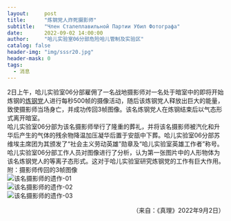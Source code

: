 ```yaml
---
layout:     post
title:      "炼钢党人炸死摄影师"
subtitle:   "Член Сталеплавильной Партии Убил Фотографа"
date:       2022-09-02 14:00:00
author:     "哈儿实验室06分部危险哈儿管制及实验区"
catalog: false
header-img: "img/sssr20.jpg"
header-mask: 0
tags:
  - 消息
---
```


2日上午，哈儿实验室06分部雇佣了一名战地摄影师对一名处于暗室中的即将开始炼钢的[炼钢党](https://khayer.cn/bdohlh/index.html?haer=19)人进行每秒500帧的摄像活动，随后该炼钢党人释放出巨大的能量，致使摄影师当场身亡，并成功传回3帧图像。该名炼钢党人在炼钢结束后以气态形式离开暗室。  
哈儿实验室06分部为该名摄影师举行了隆重的葬礼，并将该名摄影师被汽化和升华后产生的气体的残余物降温加压凝华后置于安瓿中下葬。哈儿实验室06分部苏维埃主席团为其颁发了“社会主义劳动英雄”勋章及“哈儿实验室英雄工作者”称号。  
哈儿实验室06分部工作人员对图像进行了分析，认为第一张图片中的人形物体为该名炼钢党人的等离子态形式。这对于哈儿实验室研究炼钢党的工作有巨大作用。  
附：摄影师传回的3帧图像  
![该名摄影师的遗作-01](https://khayer.cn/img/msgimg/2022_09_02-1.png)  
![该名摄影师的遗作-02](https://khayer.cn/img/msgimg/2022_09_02-2.png)  
![该名摄影师的遗作-03](https://khayer.cn/img/msgimg/2022_09_02-3.png)
<div style="text-align: right">（来自：《真理》2022年9月2日）</div>